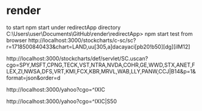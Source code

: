 # render

to start npm start under redirectApp directory
C:\Users\user\Documents\GitHub\render\redirectApp> npm start
test from browser
http://localhost:3000/stockcharts/c-sc/sc?r=1718500840433&chart=LAND,uu[305,a]dacayaci[pb20!b50][dg][ilM12]

http://localhost:3000/stockcharts/def/servlet/SC.uscan?cgo=SPY,MSFT,CPNG,TECK,VST,NTRA,NVDA,COHR,GE,WWD,STX,ANET,FLEX,ZI,NWSA,DFS,VRT,KMI,FCX,KBR,MRVL,WAB,LLY,PANW,CCJ|B14&p=1&format=json&order=d

http://localhost:3000/yahoo?cgo=^IXIC

http://localhost:3000/yahoo?cgo=^IXIC|S50

